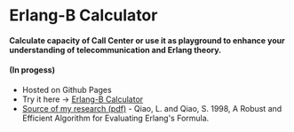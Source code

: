 # Erlang-B Calculator
#### Calculate capacity of Call Center or use it as playground to enhance your understanding of telecommunication and Erlang theory.
#### (In progess)
 * Hosted on Github Pages
 * Try it here &rarr; [Erlang-B Calculator](https://maylayloo.github.io/Erlang-B-calculator/ "Erlang-B Calculator")
 * [Source of my research (pdf)](https://www.cas.mcmaster.ca/~qiao/publications/erlang.pdf "Qiao and Qiao paper") - Qiao, L. and Qiao, S. 1998, A Robust and Efficient Algorithm for Evaluating Erlang's Formula.
